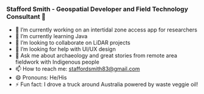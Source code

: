 ### Stafford Smith - Geospatial Developer and Field Technology Consultant 👋

- 🔭 I’m currently working on an intertidal zone access app for researchers
- 🌱 I’m currently learning Java
- 👯 I’m looking to collaborate on LiDAR projects
- 🤔 I’m looking for help with UI/UX design
- 💬 Ask me about archaeology and great stories from remote area fieldwork with Indigenous people
- 📫 How to reach me: staffordsmith83@gmail.com
- 😄 Pronouns: He/His
- ⚡ Fun fact: I drove a truck around Australia powered by waste veggie oil!

